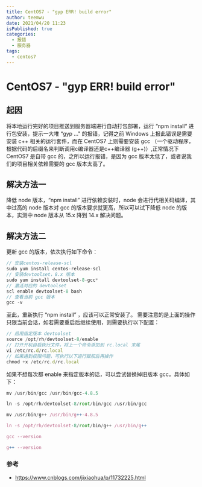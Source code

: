 ```yaml
---
title: CentOS7 - "gyp ERR! build error"
author: teemwu
date: 2021/04/20 11:23
isPublished: true
categories:
  - 报错
  - 服务器
tags:
  - centos7
---
```


# CentOS7 - "gyp ERR! build error"

## 起因
将本地运行完好的项目推送到服务器端进行自动打包部署，运行 “npm install“ 进行包安装，提示一大堆 “gyp ..." 的报错，记得之前 Windows 上报此错误是需要安装 c++ 相关的运行套件，而在 CentOS7 上则需要安装 gcc （一个驱动程序，根据代码的后缀名来判断调用c编译器还是c++编译器 (g++)）,正常情况下 CentOS7 是自带 gcc 的，之所以运行报错，是因为 gcc 版本太低了，或者说我们的项目相关依赖需要的 gcc 版本太高了。

## 解决方法一
降低 node 版本，“npm install” 进行依赖安装时，node 会进行代相关码编译，其中过高的 node 版本对 gcc 的版本要求就更高，所以可以试下降低 node 的版本，实测中 node 版本从 15.x 降到 14.x 解决问题。

## 解决方法二
更新 gcc 的版本，依次执行如下命令：
```javascript
// 安装centos-release-scl
sudo yum install centos-release-scl
// 安装devtoolset，8.x 版本
sudo yum install devtoolset-8-gcc*
// 激活对应的 devtoolset
scl enable devtoolset-8 bash
// 查看当前 gcc 版本
gcc -v
```
至此，重新执行 “npm install” ，应该可以正常安装了。
需要注意的是上面的操作只限当前会话，如若需要重启后继续使用，则需要执行以下配置：
```javascript
// 启用指定版本 devtoolset
source /opt/rh/devtoolset-8/enable
// 打开开机自启执行文件，将上一个命令添加到 rc.local 末尾
vi /etc/rc.d/rc.local
// 如果遇到权限问题，可执行以下进行赋权后再操作
chmod +x /etc/rc.d/rc.local
```
如果不想每次都 enable 来指定版本的话，可以尝试替换掉旧版本 gcc，具体如下：
```javascript
mv /usr/bin/gcc /usr/bin/gcc-4.8.5

ln -s /opt/rh/devtoolset-8/root/bin/gcc /usr/bin/gcc

mv /usr/bin/g++ /usr/bin/g++-4.8.5

ln -s /opt/rh/devtoolset-8/root/bin/g++ /usr/bin/g++

gcc --version

g++ --version
```

### 参考
- https://www.cnblogs.com/jixiaohua/p/11732225.html
